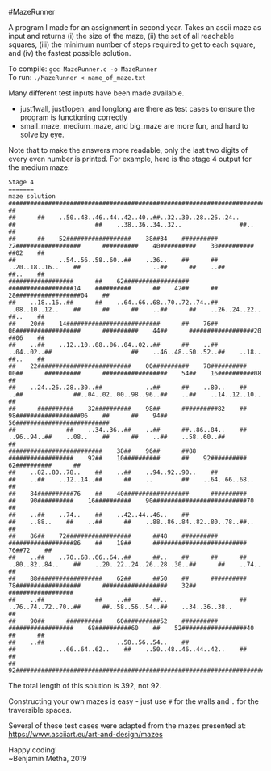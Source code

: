 #MazeRunner

A program I made for an assignment in second year. Takes an ascii maze as input and returns (i) the size of the maze, (ii) the set of all reachable squares, (iii) the minimum number of steps required to get to each square, and (iv) the fastest possible solution.

To compile: `gcc MazeRunner.c -o MazeRunner`  
To run: `./MazeRunner < name_of_maze.txt`

Many different test inputs have been made available.

* just1wall, just1open, and longlong are there as test cases to ensure the program is functioning correctly
* small\_maze, medium\_maze, and big\_maze are more fun, and hard to solve by eye.

Note that to make the answers more readable, only the last two digits of every even number is printed. For example, here is the stage 4 output for the medium maze:

```
Stage 4
=======
maze solution
##########################################################################################################################################00    ##
##      ##    ..50..48..46..44..42..40..##..32..30..28..26..24..        ##                      ##    ..38..36..34..32..                ##..    ##
##      ##    52##################    38##34    ##########    22##################      ##########    40##########    30##########      ##02    ##
##            ..54..56..58..60..##    ..36..    ##      ##    ..20..18..16..    ##                    ..##      ##    ..##              ##..    ##
##################      ##    62##################      ##################14    ##########      ##    42##      ##    28##################04    ##
##    ..18..16..##      ##    ..64..66..68..70..72..74..##    ..08..10..12..    ##      ##      ##    ..##      ##    ..26..24..22..    ##..    ##
##    20##    14##########################      ##    76##    06##################      ##########    44##      ##################20    ##06    ##
##    ..##    ..12..10..08..06..04..02..##      ##    ..##    ..04..02..##                      ##    ..46..48..50..52..##    ..18..    ##..    ##
##    22##########################    00##########    78##########    00##      ##########      ##################    54##    16##########08    ##
##    ..24..26..28..30..##            ..##      ##    ..80..    ##    ..##              ##..04..02..00..98..96..##    ..##    ..14..12..10..    ##
##      ##########    32##########    98##      ##########82    ##    98##################06    ##      ##    94##    56##########################
##              ##    ..34..36..##    ..##      ##..86..84..    ##    ..96..94..##    ..08..    ##      ##    ..##    ..58..60..##              ##
##########################    38##    96##      ##88    ##################    92##    10##########      ##    92##########    62##########      ##
##    ..82..80..78..    ##    ..##    ..94..92..90..    ##              ##    ..##    ..12..14..##      ##    ..        ##    ..64..66..68..    ##
##    84##########76    ##    40##################      ##########      ##    90##########    16##########    90##########################70    ##
##    ..##    ..74..    ##    ..42..44..46..    ##                      ##    ..88..    ##    ..##      ##    ..88..86..84..82..80..78..##..    ##
##    86##    72##################      ##48    ##########      ##################86    ##    18##      ##########################    76##72    ##
##    ..##    ..70..68..66..64..##      ##..    ##      ##      ##    ..80..82..84..    ##    ..20..22..24..26..28..30..##      ##    ..74..    ##
##    88##################    62##      ##50    ##      ##########    78##################      ##################    32##      ##################
##    ..##              ##    ..##      ##..                    ##    ..76..74..72..70..##      ##..58..56..54..##    ..34..36..38..            ##
##    90##      ##########    60##########52    ##########      ##################    68##########60    ##    52##################40    ##      ##
##    ..##                    ..58..56..54..    ##                      ##            ..66..64..62..    ##    ..50..48..46..44..42..    ##      ##
##    92##########################################################################################################################################
```

The total length of this solution is 392, not 92.


Constructing your own mazes is easy - just use `#` for the walls and `.` for the traversible spaces. 

Several of these test cases were adapted from the mazes presented at: <https://www.asciiart.eu/art-and-design/mazes>

Happy coding!  
~Benjamin Metha, 2019